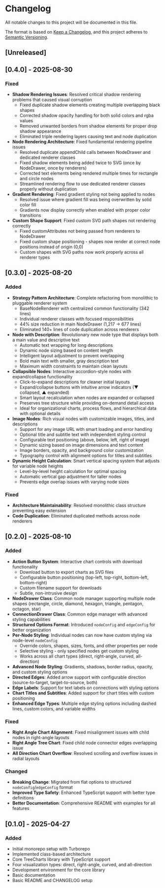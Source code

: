 # Changelog

All notable changes to this project will be documented in this file.

The format is based on [Keep a Changelog](https://keepachangelog.com/en/1.0.0/),
and this project adheres to [Semantic Versioning](https://semver.org/spec/v2.0.0.html).

## [Unreleased]

## [0.4.0] - 2025-08-30

### Fixed

- **Shadow Rendering Issues**: Resolved critical shadow rendering problems that caused visual corruption
  - Fixed duplicate shadow elements creating multiple overlapping black shapes
  - Corrected shadow opacity handling for both solid colors and rgba values
  - Removed unwanted borders from shadow elements for proper drop shadow appearance
  - Eliminated triple rendering layers causing text and node duplication
- **Node Rendering Architecture**: Fixed fundamental rendering pipeline issues
  - Resolved duplicate appendChild calls between NodeDrawer and dedicated renderer classes
  - Fixed shadow elements being added twice to SVG (once by NodeDrawer, once by renderers)
  - Corrected text elements being rendered multiple times for rectangle and circle nodes
  - Streamlined rendering flow to use dedicated renderer classes properly without duplication
- **Gradient Rendering**: Fixed gradient styling not being applied to nodes
  - Resolved issue where gradient fill was being overwritten by solid color fill
  - Gradients now display correctly when enabled with proper color transitions
- **Custom Shape Support**: Fixed custom SVG path shapes not rendering correctly
  - Fixed customAttributes not being passed from renderers to NodeDrawer
  - Fixed custom shape positioning - shapes now render at correct node positions instead of origin (0,0)
  - Custom shapes with SVG paths now work properly across all renderer types

## [0.3.0] - 2025-08-20

### Added

- **Strategy Pattern Architecture**: Complete refactoring from monolithic to pluggable renderer system
  - BaseNodeRenderer with centralized common functionality (342 lines)
  - Individual renderer classes with focused responsibilities
  - 44% size reduction in main NodeDrawer (1,217 → 677 lines)
  - Eliminated 140+ lines of code duplication across renderers
- **Node with Description**: Revolutionary new node type that displays both a main value and descriptive text
  - Automatic text wrapping for long descriptions
  - Dynamic node sizing based on content length
  - Intelligent layout adjustment to prevent overlapping
  - Bold main text with smaller, gray description text
  - Maximum width constraints to maintain clean layouts
- **Collapsible Nodes**: Interactive accordion-style nodes with expand/collapse functionality
  - Click-to-expand descriptions for cleaner initial layouts
  - Expand/collapse buttons with intuitive arrow indicators (▼ collapsed, ▲ expanded)
  - Smart layout recalculation when nodes are expanded or collapsed
  - Preserves tree structure while providing on-demand detail access
  - Ideal for organizational charts, process flows, and hierarchical data with optional details
- **Image Nodes**: Rich visual nodes with customizable images, titles, and descriptions
  - Support for any image URL with smart loading and error handling
  - Optional title and subtitle text with independent styling control
  - Configurable text positioning (above, below, left, right of image)
  - Dynamic sizing based on image dimensions and text content
  - Image borders, opacity, and background color customization
  - Typography control with alignment options for titles and subtitles
- **Dynamic Height Calculation**: Smart vertical spacing system that adjusts for variable node heights
  - Level-by-level height calculation for optimal spacing
  - Automatic vertical gap adjustment for taller nodes
  - Prevents edge overlap issues with varying node sizes

### Fixed

- **Architecture Maintainability**: Resolved monolithic class structure preventing easy extension
- **Code Duplication**: Eliminated duplicated methods across node renderers

## [0.2.0] - 2025-08-10

### Added

- **Action Button System**: Interactive chart controls with download functionality
  - Download button to export charts as SVG files
  - Configurable button positioning (top-left, top-right, bottom-left, bottom-right)
  - Custom filename support for downloads
  - Subtle, non-intrusive design
- **NodeDrawer Class**: Common node manager supporting multiple node shapes (rectangle, circle, diamond, hexagon, triangle, pentagon, octagon, star)
- **ConnectionDrawer Class**: Common edge manager with advanced styling capabilities
- **Structured Options Format**: Introduced `nodeConfig` and `edgeConfig` for better organization
- **Per-Node Styling**: Individual nodes can now have custom styling via node-level `nodeConfig`
  - Override colors, shapes, sizes, fonts, and other properties per node
  - Selective styling - only specified nodes get custom styling
  - Works across all chart types (direct, right-angle, curved, all-direction)
- **Advanced Node Styling**: Gradients, shadows, border radius, opacity, and custom styling options
- **Directed Edges**: Added arrow support with configurable direction (source-to-target, target-to-source, both)
- **Edge Labels**: Support for text labels on connections with styling options
- **Chart Titles and Subtitles**: Added support for chart titles with custom positioning
- **Enhanced Edge Types**: Multiple edge styling options including dashed lines, custom colors, and variable widths

### Fixed

- **Right Angle Chart Alignment**: Fixed misalignment issues with child nodes in right-angle layouts
- **Right Angle Tree Chart**: Fixed child node connector edges overlapping issue
- **All Direction Chart Overflow**: Resolved scrolling and overflow issues in radial layouts

### Changed

- **Breaking Change**: Migrated from flat options to structured `nodeConfig`/`edgeConfig` format
- **Improved Type Safety**: Enhanced TypeScript support with better type definitions
- **Better Documentation**: Comprehensive README with examples for all features

## [0.1.0] - 2025-04-27

### Added

- Initial monorepo setup with Turborepo
- Implemented class-based architecture
- Core TreeCharts library with TypeScript support
- Four visualization types: direct, right-angle, curved, and all-direction
- Development environment for the core library
- Basic documentation
- Basic README and CHANGELOG setup
